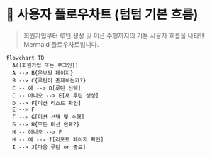 # 🧭 사용자 플로우차트 (텀텀 기본 흐름)

> 회원가입부터 루틴 생성 및 미션 수행까지의 기본 사용자 흐름을 나타낸 Mermaid 플로우차트입니다.

```mermaid
flowchart TD
  A([회원가입 또는 로그인])
  A --> B{온보딩 페이지}
  B --> C{루틴이 존재하는가?}
  C -- 예 --> D[루틴 선택]
  C -- 아니오 --> E[새 루틴 생성]
  D --> F[미션 리스트 확인]
  E --> F
  F --> G[미션 선택 및 수행]
  G --> H{모든 미션 완료?}
  H -- 아니오 --> F
  H -- 예 --> I[리포트 페이지 확인]
  I --> J[다음 루틴 or 종료]
```